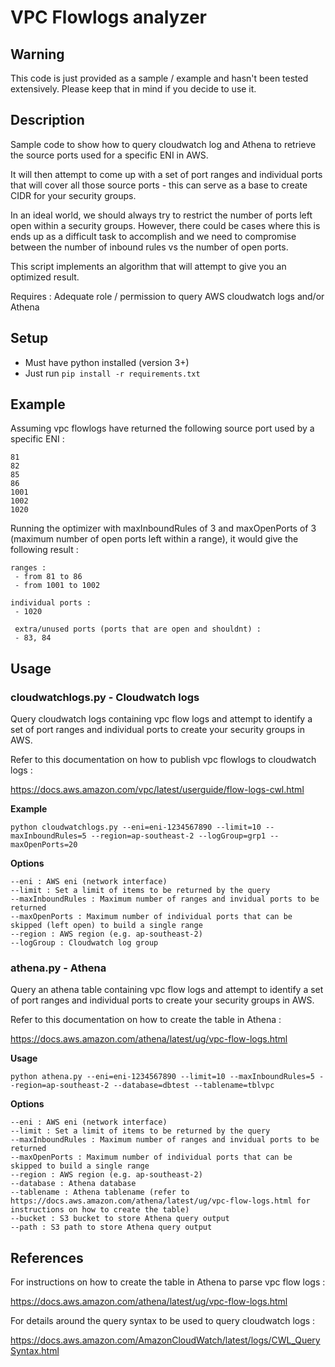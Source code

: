 # VPC Flowlogs analyzer

## Warning
This code is just provided as a sample / example and hasn't been tested extensively. Please keep that in mind if you decide to use it.

## Description

Sample code to show how to query cloudwatch log and Athena to retrieve the source ports used for a specific ENI in AWS.

It will then attempt to come up with a set of port ranges and individual ports that will cover all those source ports - this can serve as a base to create CIDR for your security groups. 

In an ideal world, we should always try to restrict the number of ports left open within a security groups. However, there could be cases where this is ends up as a difficult task to accomplish and we need to compromise between the number of inbound rules vs the number of open ports.

This script implements an algorithm that will attempt to give you an optimized result.

Requires : Adequate role / permission to query AWS cloudwatch logs and/or Athena

## Setup

- Must have python installed (version 3+)
- Just run `pip install -r requirements.txt`

## Example

Assuming vpc flowlogs have returned the following source port used by a specific ENI : 

```80
81
82
85
86
1001
1002
1020
```

Running the optimizer with maxInboundRules of 3 and maxOpenPorts of 3 (maximum number of open ports left within a range), it would give the following result :

```
ranges : 
 - from 81 to 86
 - from 1001 to 1002
 
individual ports : 
 - 1020
 
 extra/unused ports (ports that are open and shouldnt) :
 - 83, 84
```


## Usage 

### cloudwatchlogs.py - Cloudwatch logs

Query cloudwatch logs containing vpc flow logs and attempt to identify a set of port ranges and individual ports to create your security groups in AWS.

Refer to this documentation on how to publish vpc flowlogs to cloudwatch logs : 

https://docs.aws.amazon.com/vpc/latest/userguide/flow-logs-cwl.html

**Example**
```
python cloudwatchlogs.py --eni=eni-1234567890 --limit=10 --maxInboundRules=5 --region=ap-southeast-2 --logGroup=grp1 --maxOpenPorts=20
```

**Options**
```
--eni : AWS eni (network interface)
--limit : Set a limit of items to be returned by the query
--maxInboundRules : Maximum number of ranges and invidual ports to be returned
--maxOpenPorts : Maximum number of individual ports that can be skipped (left open) to build a single range
--region : AWS region (e.g. ap-southeast-2)
--logGroup : Cloudwatch log group
```

### athena.py - Athena

Query an athena table containing vpc flow logs and attempt to identify a set of port ranges and individual ports to create your security groups in AWS.

Refer to this documentation on how to create the table in Athena :

https://docs.aws.amazon.com/athena/latest/ug/vpc-flow-logs.html 

**Usage**
```
python athena.py --eni=eni-1234567890 --limit=10 --maxInboundRules=5 --region=ap-southeast-2 --database=dbtest --tablename=tblvpc
```

**Options**
```
--eni : AWS eni (network interface)
--limit : Set a limit of items to be returned by the query
--maxInboundRules : Maximum number of ranges and invidual ports to be returned
--maxOpenPorts : Maximum number of individual ports that can be skipped to build a single range
--region : AWS region (e.g. ap-southeast-2)
--database : Athena database
--tablename : Athena tablename (refer to https://docs.aws.amazon.com/athena/latest/ug/vpc-flow-logs.html for instructions on how to create the table)
--bucket : S3 bucket to store Athena query output
--path : S3 path to store Athena query output
```

## References

For instructions on how to create the table in Athena to parse vpc flow logs :

https://docs.aws.amazon.com/athena/latest/ug/vpc-flow-logs.html 

For details around the query syntax to be used to query cloudwatch logs : 

https://docs.aws.amazon.com/AmazonCloudWatch/latest/logs/CWL_QuerySyntax.html

